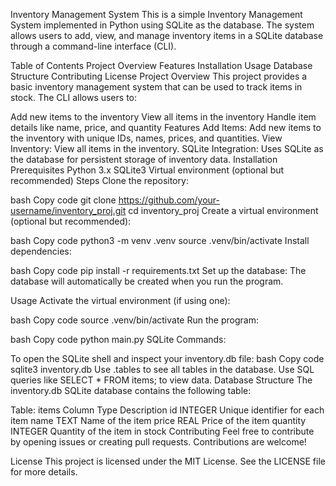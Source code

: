 Inventory Management System
This is a simple Inventory Management System implemented in Python using SQLite as the database. The system allows users to add, view, and manage inventory items in a SQLite database through a command-line interface (CLI).

Table of Contents
Project Overview
Features
Installation
Usage
Database Structure
Contributing
License
Project Overview
This project provides a basic inventory management system that can be used to track items in stock. The CLI allows users to:

Add new items to the inventory
View all items in the inventory
Handle item details like name, price, and quantity
Features
Add Items: Add new items to the inventory with unique IDs, names, prices, and quantities.
View Inventory: View all items in the inventory.
SQLite Integration: Uses SQLite as the database for persistent storage of inventory data.
Installation
Prerequisites
Python 3.x
SQLite3
Virtual environment (optional but recommended)
Steps
Clone the repository:

bash
Copy code
git clone https://github.com/your-username/inventory_proj.git
cd inventory_proj
Create a virtual environment (optional but recommended):

bash
Copy code
python3 -m venv .venv
source .venv/bin/activate
Install dependencies:

bash
Copy code
pip install -r requirements.txt
Set up the database: The database will automatically be created when you run the program.

Usage
Activate the virtual environment (if using one):

bash
Copy code
source .venv/bin/activate
Run the program:

bash
Copy code
python main.py
SQLite Commands:

To open the SQLite shell and inspect your inventory.db file:
bash
Copy code
sqlite3 inventory.db
Use .tables to see all tables in the database.
Use SQL queries like SELECT * FROM items; to view data.
Database Structure
The inventory.db SQLite database contains the following table:

Table: items
Column	Type	Description
id	INTEGER	Unique identifier for each item
name	TEXT	Name of the item
price	REAL	Price of the item
quantity	INTEGER	Quantity of the item in stock
Contributing
Feel free to contribute by opening issues or creating pull requests. Contributions are welcome!

License
This project is licensed under the MIT License. See the LICENSE file for more details.

